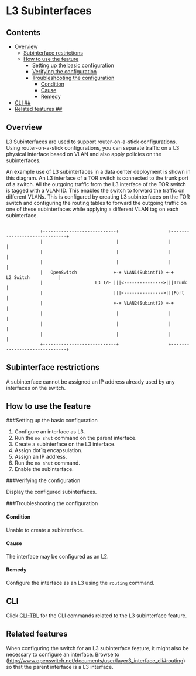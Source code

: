 # L3 Subinterfaces

## Contents

- [Overview](#overview)
	- [Subinterface restrictions](#subinterface-restrictions)
	- [How to use the feature](#how-to-use-the-feature)
		- [Setting up the basic configuration](#setting-up-the-basic-configuration)
		- [Verifying the configuration](#verifying-the-configuration)
		- [Troubleshooting the configuration](#troubleshooting-the-configuration)
			- [Condition](#condition)
			- [Cause](#cause)
			- [Remedy](#remedy)
- [CLI ##](#cli-)
- [Related features ##](#related-features-)

## Overview
L3 Subinterfaces are used to support router-on-a-stick configurations. Using router-on-a-stick configurations, you can separate traffic on a L3 physical interface based on VLAN and also apply policies on the subinterfaces.

An example use of L3 subinterfaces in a data center deployment is shown in this diagram. An L3 interface of a TOR switch is connected to the trunk port of a switch. All the outgoing traffic from the L3 interface of the TOR switch is tagged with a VLAN ID.  This enables the switch to forward the traffic on different VLANs. This is configured by creating L3 subinterfaces on the TOR switch and configuring the routing tables to forward the outgoing traffic on one of these subinterfaces while applying a different VLAN tag on each subinterface.
```ditaa

             +----------------------------+                   +------------------------------+
             |                            |                   |                              |
             |                            |                   |                              |
             |                            |                   |                              |
             |   OpenSwitch              +-+ VLAN1(Subintf1) +-+         L2 Switch           |
             |                    L3 I/F |||<--------------->|||Trunk                        |
             |                           |||<--------------->|||Port                         |
             |                           +-+ VLAN2(Subintf2) +-+                             |
             |                            |                   |                              |
             |                            |                   |                              |
             |                            |                   |                              |
             +----------------------------+                   +------------------------------+
```
## Subinterface restrictions

A subinterface cannot be assigned an IP address already used by any interfaces on the switch.

## How to use the feature

###Setting up the basic configuration

 1. Configure an interface as L3.
 2. Run the `no shut` command on the parent interface.
 3. Create a subinterface on the L3 interface.
 4. Assign dot1q encapsulation.
 5. Assign an IP address.
 6. Run the `no shut` command.
 7. Enable the subinterface.

###Verifying the configuration

Display the configured subinterfaces.

###Troubleshooting the configuration
#### Condition
Unable to create a subinterface.
#### Cause
The interface may be configured as an L2.
#### Remedy
Configure the interface as an L3 using the `routing` command.
## CLI ##
Click [CLI-TBL](https://openswitch.net/cli_feature_name.html#cli_command_anchor) for the CLI commands related to the L3 subinterface feature.
## Related features ##
When configuring the switch for an L3 subinterface feature, it might also be necessary to configure an interface. Browse to (http://www.openswitch.net/documents/user/layer3_interface_cli#routing) so that the parent interface is a L3 interface.
